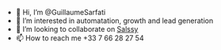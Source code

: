 - 👋 Hi, I’m @GuillaumeSarfati
- 👀 I’m interested in automatation, growth and lead generation
- 💞️ I’m looking to collaborate on [Salssy](https://salssy.com)
- 📫 How to reach me +33 7 66 28 27 54 

<!---
GuillaumeSarfati/GuillaumeSarfati is a ✨ special ✨ repository because its `README.md` (this file) appears on your GitHub profile.
You can click the Preview link to take a look at your changes.
--->
